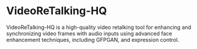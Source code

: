 # VideoReTalking-HQ
VideoReTalking-HQ is a high-quality video retalking tool for enhancing and synchronizing video frames with audio inputs using advanced face enhancement techniques, including GFPGAN, and expression control.
